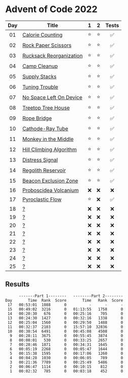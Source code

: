 # Advent of Code 2022

| Day | Title                                                           |   1    |   2    |       Tests        |
| :-: | --------------------------------------------------------------- | :----: | :----: | :----------------: |
| 01  | [Calorie Counting](https://adventofcode.com/2022/day/1)         | :star: | :star: | :white_check_mark: |
| 02  | [Rock Paper Scissors](https://adventofcode.com/2022/day/2)      | :star: | :star: | :white_check_mark: |
| 03  | [Rucksack Reorganization](https://adventofcode.com/2022/day/3)  | :star: | :star: | :white_check_mark: |
| 04  | [Camp Cleanup](https://adventofcode.com/2022/day/4)             | :star: | :star: | :white_check_mark: |
| 05  | [Supply Stacks](https://adventofcode.com/2022/day/5)            | :star: | :star: | :white_check_mark: |
| 06  | [Tuning Trouble](https://adventofcode.com/2022/day/6)           | :star: | :star: | :white_check_mark: |
| 07  | [No Space Left On Device](https://adventofcode.com/2022/day/7)  | :star: | :star: | :white_check_mark: |
| 08  | [Treetop Tree House](https://adventofcode.com/2022/day/8)       | :star: | :star: | :white_check_mark: |
| 09  | [Rope Bridge](https://adventofcode.com/2022/day/9)              | :star: | :star: | :white_check_mark: |
| 10  | [Cathode-Ray Tube](https://adventofcode.com/2022/day/10)        | :star: | :star: | :white_check_mark: |
| 11  | [Monkey in the Middle](https://adventofcode.com/2022/day/11)    | :star: | :star: | :white_check_mark: |
| 12  | [Hill Climbing Algorithm](https://adventofcode.com/2022/day/12) | :star: | :star: | :white_check_mark: |
| 13  | [Distress Signal](https://adventofcode.com/2022/day/13)         | :star: | :star: | :white_check_mark: |
| 14  | [Regolith Reservoir](https://adventofcode.com/2022/day/14)      | :star: | :star: | :white_check_mark: |
| 15  | [Beacon Exclusion Zone](https://adventofcode.com/2022/day/15)   | :star: | :star: | :white_check_mark: |
| 16  | [Proboscidea Volcanium](https://adventofcode.com/2022/day/16)   |  :x:   |  :x:   |        :x:         |
| 17  | [Pyroclastic Flow](https://adventofcode.com/2022/day/17)        | :star: |  :x:   | :white_check_mark: |
| 18  | [?](https://adventofcode.com/2022/day/18)                       |  :x:   |  :x:   |        :x:         |
| 19  | [?](https://adventofcode.com/2022/day/19)                       |  :x:   |  :x:   |        :x:         |
| 20  | [?](https://adventofcode.com/2022/day/20)                       |  :x:   |  :x:   |        :x:         |
| 21  | [?](https://adventofcode.com/2022/day/21)                       |  :x:   |  :x:   |        :x:         |
| 22  | [?](https://adventofcode.com/2022/day/22)                       |  :x:   |  :x:   |        :x:         |
| 23  | [?](https://adventofcode.com/2022/day/23)                       |  :x:   |  :x:   |        :x:         |
| 24  | [?](https://adventofcode.com/2022/day/24)                       |  :x:   |  :x:   |        :x:         |
| 25  | [?](https://adventofcode.com/2022/day/25)                       |  :x:   |  :x:   |        :x:         |

## Results

```text
      -------Part 1--------   --------Part 2--------
Day       Time  Rank  Score       Time   Rank  Score
 17   00:53:01  1088      0          -      -      -
 15   00:49:02  3216      0   01:13:55   1758      0
 14   00:20:30   676      0   00:25:16    705      0
 13   00:24:30  1427      0   00:32:16   1338      0
 12   00:25:04  1560      0   00:29:50   1488      0
 11   00:32:37  2103      0   15:57:10  32836      0
 10   00:30:54  6491      0   00:45:08   4508      0
  9   00:28:11  3675      0   00:55:45   3874      0
  8   00:08:01   530      0   00:33:25   2657      0
  7   00:28:46  1871      0   00:34:31   1645      0
  6   00:05:19  2268      0   00:05:47   1644      0
  5   00:15:38  1595      0   00:17:06   1260      0
  4   00:04:28  1030      0   00:06:05    789      0
  3   00:21:36  7789      0   00:25:49   5486      0
  2   00:06:47  1114      0   00:10:15    812      0
  1   00:02:32   785      0   00:03:18    452      0
```
